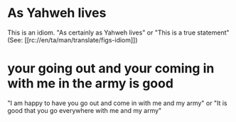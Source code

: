 # As Yahweh lives

This is an idiom. "As certainly as Yahweh lives" or "This is a true statement" (See: [[rc://en/ta/man/translate/figs-idiom]])

# your going out and your coming in with me in the army is good

"I am happy to have you go out and come in with me and my army" or "It is good that you go everywhere with me and my army"

